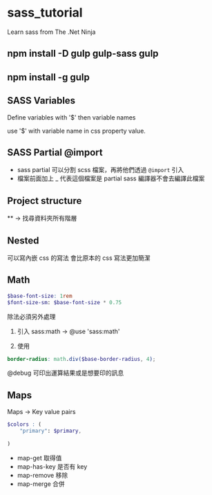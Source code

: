 # sass_tutorial
Learn sass from The .Net Ninja

## npm install -D gulp gulp-sass gulp
## npm install -g gulp

## SASS Variables
Define variables with '$' then variable names

use '$' with variable name in css property value.

## SASS Partial @import
- sass partial 可以分割 scss 檔案，再將他們透過 `@import` 引入
- 檔案前面加上 _ 代表這個檔案是 partial sass 編譯器不會去編譯此檔案

## Project structure

** -> 找尋資料夾所有階層

## Nested
可以寫內嵌 css 的寫法
會比原本的 css 寫法更加簡潔

## Math
```scss
$base-font-size: 1rem
$font-size-sm: $base-font-size * 0.75
```

除法必須另外處理

1. 引入 sass:math
-> @use 'sass:math'

2. 使用
```scss
border-radius: math.div($base-border-radius, 4);
```

@debug 可印出運算結果或是想要印的訊息

## Maps
Maps -> Key value pairs
```scss
$colors : (
	"primary": $primary,
	
)
```

- map-get    取得值
- map-has-key  是否有 key
- map-remove  移除
- map-merge  合併